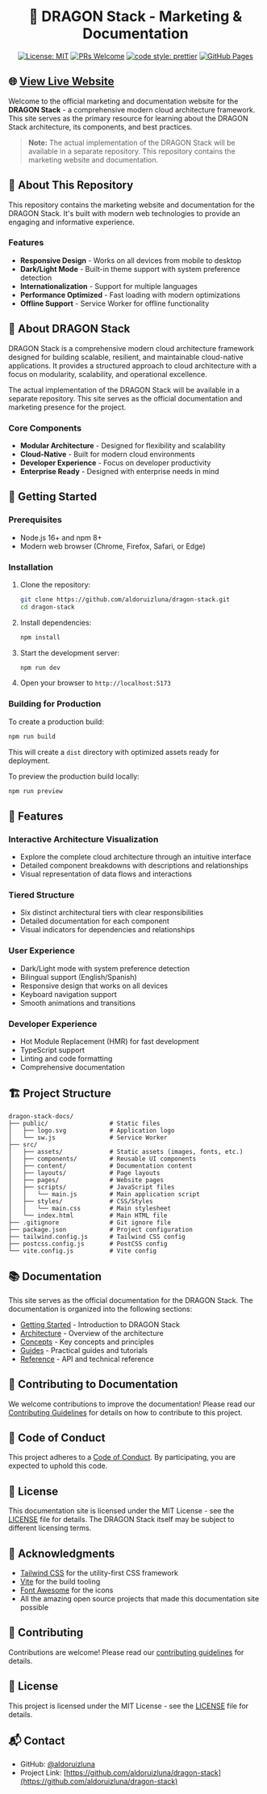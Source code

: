 <div align="center">

# 🐉 DRAGON Stack - Marketing & Documentation

[![License: MIT](https://img.shields.io/badge/License-MIT-yellow.svg)](https://opensource.org/licenses/MIT)
[![PRs Welcome](https://img.shields.io/badge/PRs-welcome-brightgreen.svg)](http://makeapullrequest.com)
[![code style: prettier](https://img.shields.io/badge/code_style-prettier-ff69b4.svg?style=flat-square)](https://github.com/prettier/prettier)
[![GitHub Pages](https://img.shields.io/badge/View_Live-GitHub_Pages-2ea44f?style=for-the-badge&logo=github&logoColor=white)](https://aldoruizluna.github.io/dragon-stack/)

</div>

## 🌐 [View Live Website](https://aldoruizluna.github.io/dragon-stack/)

Welcome to the official marketing and documentation website for the **DRAGON Stack** - a comprehensive modern cloud architecture framework. This site serves as the primary resource for learning about the DRAGON Stack architecture, its components, and best practices.

> **Note:** The actual implementation of the DRAGON Stack will be available in a separate repository. This repository contains the marketing website and documentation.

## 📌 About This Repository

This repository contains the marketing website and documentation for the DRAGON Stack. It's built with modern web technologies to provide an engaging and informative experience.

### Features

- **Responsive Design** - Works on all devices from mobile to desktop
- **Dark/Light Mode** - Built-in theme support with system preference detection
- **Internationalization** - Support for multiple languages
- **Performance Optimized** - Fast loading with modern optimizations
- **Offline Support** - Service Worker for offline functionality

## 🌟 About DRAGON Stack

DRAGON Stack is a comprehensive modern cloud architecture framework designed for building scalable, resilient, and maintainable cloud-native applications. It provides a structured approach to cloud architecture with a focus on modularity, scalability, and operational excellence.

The actual implementation of the DRAGON Stack will be available in a separate repository. This site serves as the official documentation and marketing presence for the project.

### Core Components

- **Modular Architecture** - Designed for flexibility and scalability
- **Cloud-Native** - Built for modern cloud environments
- **Developer Experience** - Focus on developer productivity
- **Enterprise Ready** - Designed with enterprise needs in mind

## 🚀 Getting Started

### Prerequisites

- Node.js 16+ and npm 8+
- Modern web browser (Chrome, Firefox, Safari, or Edge)

### Installation

1. Clone the repository:
   ```bash
   git clone https://github.com/aldoruizluna/dragon-stack.git
   cd dragon-stack
   ```

2. Install dependencies:
   ```bash
   npm install
   ```

3. Start the development server:
   ```bash
   npm run dev
   ```

4. Open your browser to `http://localhost:5173`

### Building for Production

To create a production build:

```bash
npm run build
```

This will create a `dist` directory with optimized assets ready for deployment.

To preview the production build locally:

```bash
npm run preview
```

## 🎨 Features

### Interactive Architecture Visualization
- Explore the complete cloud architecture through an intuitive interface
- Detailed component breakdowns with descriptions and relationships
- Visual representation of data flows and interactions

### Tiered Structure
- Six distinct architectural tiers with clear responsibilities
- Detailed documentation for each component
- Visual indicators for dependencies and relationships

### User Experience
- Dark/Light mode with system preference detection
- Bilingual support (English/Spanish)
- Responsive design that works on all devices
- Keyboard navigation support
- Smooth animations and transitions

### Developer Experience
- Hot Module Replacement (HMR) for fast development
- TypeScript support
- Linting and code formatting
- Comprehensive documentation

## 🏗️ Project Structure

```
dragon-stack-docs/
├── public/                 # Static files
│   ├── logo.svg            # Application logo
│   └── sw.js               # Service Worker
├── src/
│   ├── assets/             # Static assets (images, fonts, etc.)
│   ├── components/         # Reusable UI components
│   ├── content/            # Documentation content
│   ├── layouts/            # Page layouts
│   ├── pages/              # Website pages
│   ├── scripts/            # JavaScript files
│   │   └── main.js         # Main application script
│   ├── styles/             # CSS/Styles
│   │   └── main.css        # Main stylesheet
│   └── index.html          # Main HTML file
├── .gitignore              # Git ignore file
├── package.json            # Project configuration
├── tailwind.config.js      # Tailwind CSS config
├── postcss.config.js       # PostCSS config
└── vite.config.js          # Vite config
```

## 📚 Documentation

This site serves as the official documentation for the DRAGON Stack. The documentation is organized into the following sections:

- [Getting Started](docs/getting-started.md) - Introduction to DRAGON Stack
- [Architecture](docs/architecture.md) - Overview of the architecture
- [Concepts](docs/concepts.md) - Key concepts and principles
- [Guides](docs/guides/) - Practical guides and tutorials
- [Reference](docs/reference/) - API and technical reference

## 🤝 Contributing to Documentation

We welcome contributions to improve the documentation! Please read our [Contributing Guidelines](CONTRIBUTING.md) for details on how to contribute to this project.

## 📜 Code of Conduct

This project adheres to a [Code of Conduct](CODE_OF_CONDUCT.md). By participating, you are expected to uphold this code.

## 📄 License

This documentation site is licensed under the MIT License - see the [LICENSE](LICENSE) file for details. The DRAGON Stack itself may be subject to different licensing terms.

## 🙏 Acknowledgments

- [Tailwind CSS](https://tailwindcss.com/) for the utility-first CSS framework
- [Vite](https://vitejs.dev/) for the build tooling
- [Font Awesome](https://fontawesome.com/) for the icons
- All the amazing open source projects that made this documentation site possible

## 🤝 Contributing

Contributions are welcome! Please read our [contributing guidelines](CONTRIBUTING.md) for details.

## 📄 License

This project is licensed under the MIT License - see the [LICENSE](LICENSE) file for details.

## 📬 Contact

- GitHub: [@aldoruizluna](https://github.com/aldoruizluna)
- Project Link: [https://github.com/aldoruizluna/dragon-stack](https://github.com/aldoruizluna/dragon-stack)
